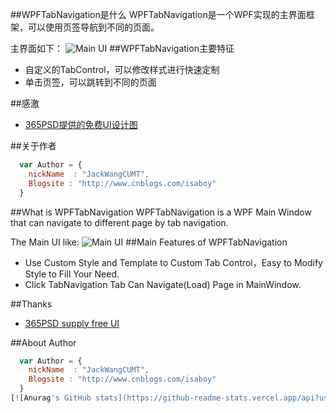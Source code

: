 ##WPFTabNavigation是什么
WPFTabNavigation是一个WPF实现的主界面框架，可以使用页签导航到不同的页面。

主界面如下：
![Main UI](https://github.com/JackWangCUMT/WPFTabNavigation/blob/master/MainForm.jpg)
##WPFTabNavigation主要特征
* 自定义的TabControl，可以修改样式进行快速定制
* 单击页签，可以跳转到不同的页面


##感激
* [365PSD提供的免费UI设计图](http://www.365PSD.com/) 


##关于作者
```javascript
  var Author = {
    nickName  : "JackWangCUMT",
    Blogsite : "http://www.cnblogs.com/isaboy"
  }
```
##What is WPFTabNavigation
WPFTabNavigation is a WPF Main Window that can navigate to different page by tab navigation.

The Main UI like:
![Main UI](http://images.cnblogs.com/cnblogs_com/isaboy/751632/o_MainForm.jpg)
##Main Features of WPFTabNavigation
* Use Custom Style and Template to Custom Tab Control，Easy to Modify Style to Fill Your Need.
* Click TabNavigation Tab Can Navigate(Load) Page in MainWindow.


##Thanks
* [365PSD supply free UI](http://www.365PSD.com/) 

##About Author
```javascript
  var Author = {
    nickName  : "JackWangCUMT",
    Blogsite : "http://www.cnblogs.com/isaboy"
  }
[![Anurag's GitHub stats](https://github-readme-stats.vercel.app/api?username=JackWangCUMT)](https://github.com/anuraghazra/github-readme-stats)
